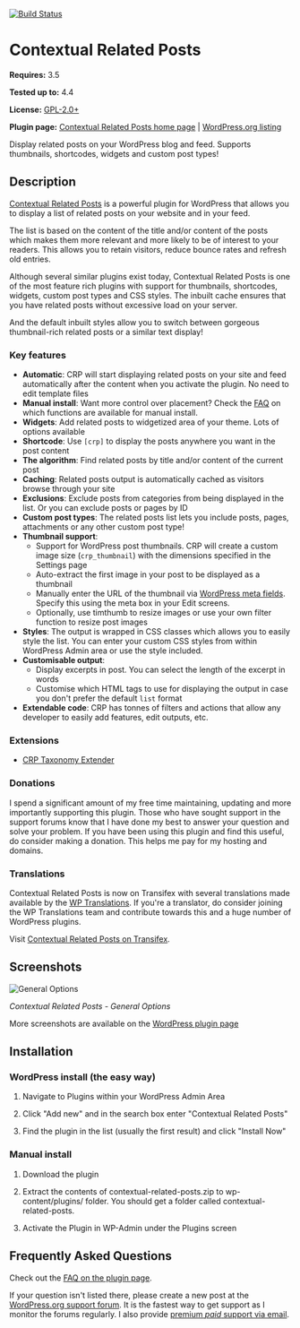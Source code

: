 [![Build Status](https://travis-ci.org/WebberZone/contextual-related-posts.svg)](https://travis-ci.org/WebberZone/contextual-related-posts)

# Contextual Related Posts

__Requires:__ 3.5

__Tested up to:__ 4.4

__License:__ [GPL-2.0+](http://www.gnu.org/licenses/gpl-2.0.html)

__Plugin page:__ [Contextual Related Posts home page](https://webberzone.com/plugins/contextual-related-posts/) | [WordPress.org listing](http://wordpress.org/extend/plugins/contextual-related-posts/)


Display related posts on your WordPress blog and feed. Supports thumbnails, shortcodes, widgets and custom post types!

## Description

[Contextual Related Posts](https://webberzone.com/plugins/contextual-related-posts/) is a powerful plugin for WordPress that allows you to display a list of related posts on your website and in your feed.

The list is based on the content of the title and/or content of the posts which makes them more relevant and more likely to be of interest to your readers. This allows you to retain visitors, reduce bounce rates and refresh old entries.

Although several similar plugins exist today, Contextual Related Posts is one of the most feature rich plugins with support for thumbnails, shortcodes, widgets, custom post types and CSS styles. The inbuilt cache ensures that you have related posts without excessive load on your server.

And the default inbuilt styles allow you to switch between gorgeous thumbnail-rich related posts or a similar text display!

### Key features

* **Automatic**: CRP will start displaying related posts on your site and feed automatically after the content when you activate the plugin. No need to edit template files
* **Manual install**: Want more control over placement? Check the [FAQ](http://wordpress.org/extend/plugins/contextual-related-posts/faq/) on which functions are available for manual install.
* **Widgets**: Add related posts to widgetized area of your theme. Lots of options available
* **Shortcode**: Use `[crp]` to display the posts anywhere you want in the post content
* **The algorithm**: Find related posts by title and/or content of the current post
* **Caching**: Related posts output is automatically cached as visitors browse through your site
* **Exclusions**: Exclude posts from categories from being displayed in the list. Or you can exclude posts or pages by ID
* **Custom post types**: The related posts list lets you include posts, pages, attachments or any other custom post type!
* **Thumbnail support**:
	* Support for WordPress post thumbnails. CRP will create a custom image size (`crp_thumbnail`) with the dimensions specified in the Settings page
	* Auto-extract the first image in your post to be displayed as a thumbnail
	* Manually enter the URL of the thumbnail via [WordPress meta fields](http://codex.wordpress.org/Custom_Fields). Specify this using the meta box in your Edit screens.
	* Optionally, use timthumb to resize images or use your own filter function to resize post images
* **Styles**: The output is wrapped in CSS classes which allows you to easily style the list. You can enter your custom CSS styles from within WordPress Admin area or use the style included.
* **Customisable output**:
	* Display excerpts in post. You can select the length of the excerpt in words
	* Customise which HTML tags to use for displaying the output in case you don't prefer the default `list` format
* **Extendable code**: CRP has tonnes of filters and actions that allow any developer to easily add features, edit outputs, etc.

### Extensions

* [CRP Taxonomy Extender](https://webberzone.com/plugins/crp-taxonomy/)

### Donations

I spend a significant amount of my free time maintaining, updating and more importantly supporting this plugin. Those who have sought support in the support forums know that I have done my best to answer your question and solve your problem.
If you have been using this plugin and find this useful, do consider making a donation. This helps me pay for my hosting and domains.

### Translations
Contextual Related Posts is now on Transifex with several translations made available by the [WP Translations](http://wp-translations.org). If you're a translator, do consider joining the WP Translations team and contribute towards this and a huge number of WordPress plugins.

Visit [Contextual Related Posts on Transifex](https://www.transifex.com/projects/p/contextual-related-posts/).


## Screenshots
![General Options](https://raw.github.com/WebberZone/contextual-related-posts/master/assets/screenshot-1.png)

_Contextual Related Posts - General Options_

More screenshots are available on the [WordPress plugin page](http://wordpress.org/plugins/contextual-related-posts/screenshots/)


## Installation

### WordPress install (the easy way)

1. Navigate to Plugins within your WordPress Admin Area

2. Click "Add new" and in the search box enter "Contextual Related Posts"

3. Find the plugin in the list (usually the first result) and click "Install Now"

### Manual install

1. Download the plugin

2. Extract the contents of contextual-related-posts.zip to wp-content/plugins/ folder. You should get a folder called contextual-related-posts.

3. Activate the Plugin in WP-Admin under the Plugins screen



## Frequently Asked Questions

Check out the [FAQ on the plugin page](http://wordpress.org/plugins/contextual-related-posts/faq/).

If your question isn't listed there, please create a new post at the [WordPress.org support forum](http://wordpress.org/support/plugin/contextual-related-posts). It is the fastest way to get support as I monitor the forums regularly. I also provide [premium *paid* support via email](https://webberzone.com/support/).

